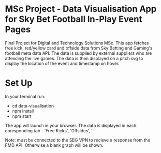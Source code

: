 # MSc Project - Data Visualisation App for Sky Bet Football In-Play Event Pages

Final Project for Digital and Technology Solutions MSc.
This app fetches free kick, red/yellow card and offside data from Sky Betting and Gaming's football meta data API. 
The data is supplied by external suppliers who are attending the live games. 
The data is then displayed on a pitch svg to display the location of the event and timestamp on hover.

# Set Up

In your terminal run:
- cd data-visualisation
- npm install
- npm start

The app will launch in your browser. 
The data is displayed in each coresponding tab - 'Free Kicks', 'Offsides', '

Note: must be connected to the SBG VPN to recieve a response from the FMD API. Otherwise a blank graph will be shown. 